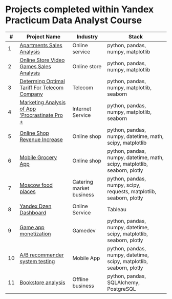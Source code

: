 # Projects completed within Yandex Practicum Data Analyst Course

| #  | Project Name | Industry  | Stack |
| ------------- | ------------- | ------------- | ------------- |
| 1  | [Apartments Sales Analysis](projects_rus/1_apartments_sales_analysis/apartments_sales_analysis.ipynb)  | Online service | python, pandas, numpy, matplotlib |
| 2  | [Online Store Video Games Sales Analysis](projects_rus/2_video_games_online_store_sales/video_games_online_store_sales.ipynb) | Online store | python, pandas, numpy, matplotlib |
| 3  | [Determing Optimal Tariff For Telecom Company](projects_rus/3_determing_optimal_tariff_for_telecom_company/statistical_data_analysis.ipynb) | Telecom | python, pandas, numpy, matplotlib, seaborn |
| 4  | [Marketing Analysis of App 'Procrastinate Pro +](projects_rus/4_marketing_analysis_of_app/business_metric_analysis.ipynb) | Internet Service | python, pandas, numpy, matplotlib, seaborn |
| 5  | [Online Shop Revenue Increase](projects_rus/5_online_shop_revenue_increase/decision_making.ipynb) | Online shop | python, pandas, numpy, datetime, math, scipy, matplotlib |
| 6  | [Mobile Grocery App](projects_rus/6_mobile_grocery_app/mobile_grocery_app.ipynb) | Online shop | python, pandas, numpy, datetime, math, scipy, matplotlib, seaborn, plotly |
| 7  | [Moscow food places](projects_rus/7_moscow_food_places/moscow_food_places.ipynb) | Catering market business | python, pandas, numpy, scipy, requests, matplotlib, seaborn, plotly |
| 8  | [Yandex Dzen Dashboard](projects_rus/8_yandex_dzen_dashboard/README.md) | Online Service | Tableau |
| 9  | [Game app monetization](projects_rus/9_final_project/9_1_game_app_monetization/game_app_monetization.ipynb) | Gamedev | python, pandas, numpy, datetime, scipy, matplotlib, seaborn, plotly |
| 10  | [A/B recommender system testing](projects_rus/9_final_project/9_2_recommender_system_test/ab_tests.ipynb) | Mobile App | python, pandas, numpy, datetime, scipy, matplotlib, seaborn, plotly |
| 11  | [Bookstore analysis](projects_rus/9_final_project/9_3_bookstore_analysis/sql.ipynb) | Offline business | python, pandas, SQLAlchemy, PostgreSQL |
